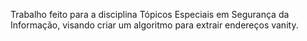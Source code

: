 Trabalho feito para a disciplina Tópicos Especiais em Segurança da Informação, visando criar um algoritmo para extrair endereços vanity. 
